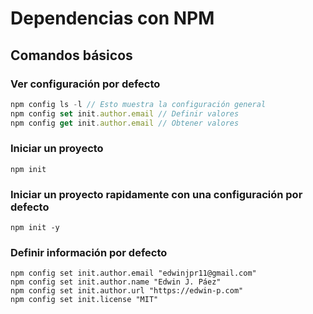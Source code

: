 # Dependencias con NPM

## Comandos básicos

### Ver configuración por defecto

```javascript
npm config ls -l // Esto muestra la configuración general
npm config set init.author.email // Definir valores
npm config get init.author.email // Obtener valores
```

### Iniciar un proyecto

```
npm init
```

### Iniciar un proyecto rapidamente con una configuración por defecto

```
npm init -y
```

### Definir información por defecto

```
npm config set init.author.email "edwinjpr11@gmail.com"
npm config set init.author.name "Edwin J. Páez"
npm config set init.author.url "https://edwin-p.com"
npm config set init.license "MIT"
```
